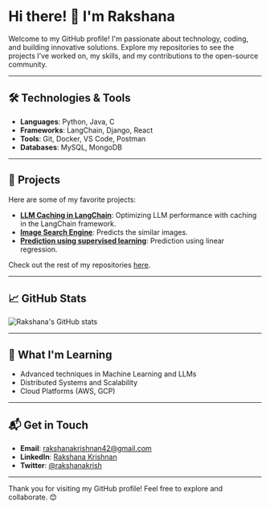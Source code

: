 # Hi there! 👋 I'm Rakshana 

Welcome to my GitHub profile! I'm passionate about technology, coding, and building innovative solutions. Explore my repositories to see the projects I’ve worked on, my skills, and my contributions to the open-source community.

---

## 🛠️ Technologies & Tools

- **Languages**: Python, Java, C  
- **Frameworks**: LangChain, Django, React  
- **Tools**: Git, Docker, VS Code, Postman  
- **Databases**: MySQL, MongoDB  

---

## 🌟 Projects

Here are some of my favorite projects:

- [**LLM Caching in LangChain**](https://github.com/rakshanakrish/LLM-caching-in-langchain): Optimizing LLM performance with caching in the LangChain framework.  
- [**Image Search Engine**](https://github.com/rakshanakrish/ImageSearchEngine1): Predicts the similar images.  
- [**Prediction using supervised learning**](https://github.com/rakshanakrish/Prediction-using-supervised-ml-LinearRegression-): Prediction using linear regression.

Check out the rest of my repositories [here](https://github.com/rakshanakrish?tab=repositories).

---

## 📈 GitHub Stats

![Rakshana's GitHub stats](https://github-readme-stats.vercel.app/api?username=rakshanakrish&show_icons=true&theme=radical)

---

## 🚀 What I'm Learning

- Advanced techniques in Machine Learning and LLMs
- Distributed Systems and Scalability
- Cloud Platforms (AWS, GCP)

---

## 📬 Get in Touch

- **Email**: [rakshanakrishnan42@gmail.com](mailto:rakshanakrishnan42@gmail.com)
- **LinkedIn**: [Rakshana Krishnan](www.linkedin.com/in/rakshanakrishnan19)
- **Twitter**: [@rakshanakrish]((https://x.com/rakshanakrish))

---

Thank you for visiting my GitHub profile! Feel free to explore and collaborate. 😊
